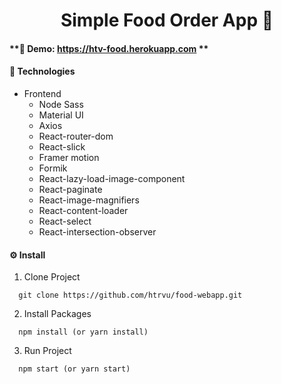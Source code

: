 <h1 align='center'>Simple Food Order App 🍕</h1>

#### **🍺 Demo: https://htv-food.herokuapp.com **

#### **🍩 Technologies**

- Frontend
  - Node Sass
  - Material UI
  - Axios
  - React-router-dom
  - React-slick
  - Framer motion
  - Formik
  - React-lazy-load-image-component
  - React-paginate
  - React-image-magnifiers
  - React-content-loader
  - React-select
  - React-intersection-observer

#### **⚙ Install**

1. Clone Project

```
  git clone https://github.com/htrvu/food-webapp.git
```

2. Install Packages

```
  npm install (or yarn install)
```

3. Run Project

```
  npm start (or yarn start)
```